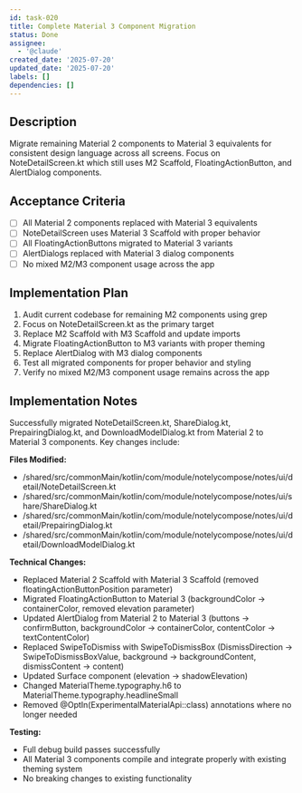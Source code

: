 ```yaml
---
id: task-020
title: Complete Material 3 Component Migration
status: Done
assignee:
  - '@claude'
created_date: '2025-07-20'
updated_date: '2025-07-20'
labels: []
dependencies: []
---
```


## Description

Migrate remaining Material 2 components to Material 3 equivalents for consistent design language across all screens. Focus on NoteDetailScreen.kt which still uses M2 Scaffold, FloatingActionButton, and AlertDialog components.

## Acceptance Criteria

- [ ] All Material 2 components replaced with Material 3 equivalents
- [ ] NoteDetailScreen uses Material 3 Scaffold with proper behavior
- [ ] All FloatingActionButtons migrated to Material 3 variants
- [ ] AlertDialogs replaced with Material 3 dialog components
- [ ] No mixed M2/M3 component usage across the app

## Implementation Plan

1. Audit current codebase for remaining M2 components using grep
2. Focus on NoteDetailScreen.kt as the primary target
3. Replace M2 Scaffold with M3 Scaffold and update imports
4. Migrate FloatingActionButton to M3 variants with proper theming
5. Replace AlertDialog with M3 dialog components
6. Test all migrated components for proper behavior and styling
7. Verify no mixed M2/M3 component usage remains across the app

## Implementation Notes

Successfully migrated NoteDetailScreen.kt, ShareDialog.kt, PrepairingDialog.kt, and DownloadModelDialog.kt from Material 2 to Material 3 components. Key changes include:

**Files Modified:**
- /shared/src/commonMain/kotlin/com/module/notelycompose/notes/ui/detail/NoteDetailScreen.kt
- /shared/src/commonMain/kotlin/com/module/notelycompose/notes/ui/share/ShareDialog.kt  
- /shared/src/commonMain/kotlin/com/module/notelycompose/notes/ui/detail/PrepairingDialog.kt
- /shared/src/commonMain/kotlin/com/module/notelycompose/notes/ui/detail/DownloadModelDialog.kt

**Technical Changes:**
- Replaced Material 2 Scaffold with Material 3 Scaffold (removed floatingActionButtonPosition parameter)
- Migrated FloatingActionButton to Material 3 (backgroundColor → containerColor, removed elevation parameter)
- Updated AlertDialog from Material 2 to Material 3 (buttons → confirmButton, backgroundColor → containerColor, contentColor → textContentColor)
- Replaced SwipeToDismiss with SwipeToDismissBox (DismissDirection → SwipeToDismissBoxValue, background → backgroundContent, dismissContent → content)
- Updated Surface component (elevation → shadowElevation)
- Changed MaterialTheme.typography.h6 to MaterialTheme.typography.headlineSmall
- Removed @OptIn(ExperimentalMaterialApi::class) annotations where no longer needed

**Testing:**
- Full debug build passes successfully
- All Material 3 components compile and integrate properly with existing theming system
- No breaking changes to existing functionality

